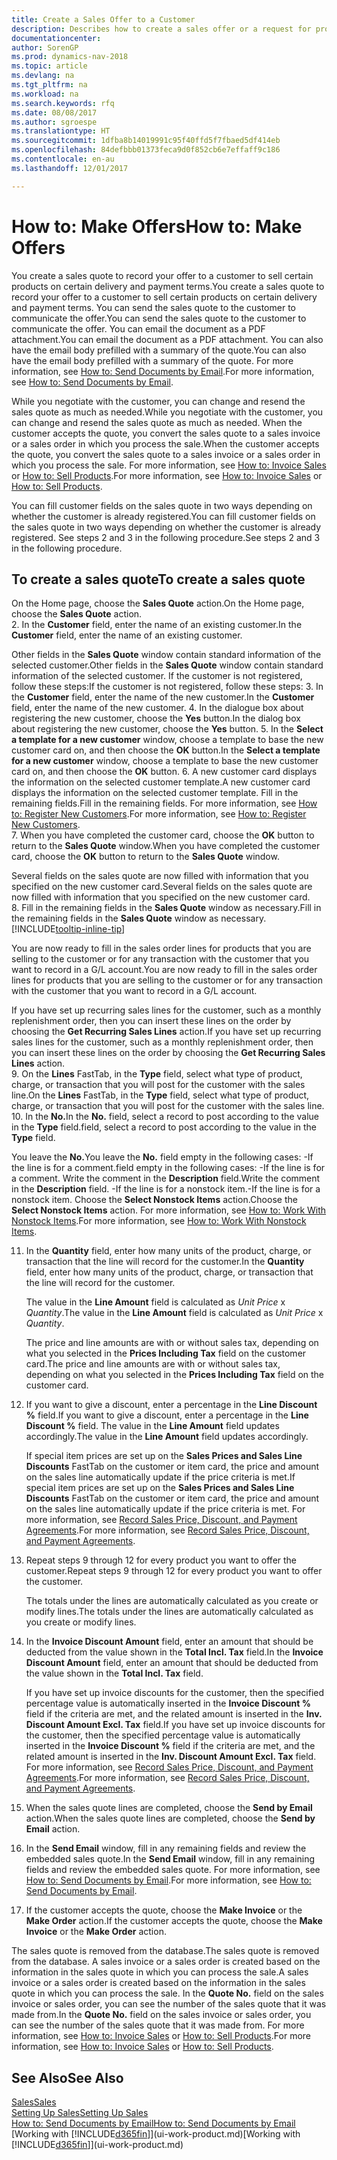 ```yaml
---
title: Create a Sales Offer to a Customer
description: Describes how to create a sales offer or a request for proposal (RFQ) document to record your offer to a customer to sell products under certain terms.
documentationcenter: 
author: SorenGP
ms.prod: dynamics-nav-2018
ms.topic: article
ms.devlang: na
ms.tgt_pltfrm: na
ms.workload: na
ms.search.keywords: rfq
ms.date: 08/08/2017
ms.author: sgroespe
ms.translationtype: HT
ms.sourcegitcommit: 1dfba8b14019991c95f40ffd5f7fbaed5df414eb
ms.openlocfilehash: 84defbbb01373feca9d0f852cb6e7effaff9c186
ms.contentlocale: en-au
ms.lasthandoff: 12/01/2017

---
```

# <a name="how-to-make-offers"></a><span data-ttu-id="2a4ca-103">How to: Make Offers</span><span class="sxs-lookup"><span data-stu-id="2a4ca-103">How to: Make Offers</span></span>
<span data-ttu-id="2a4ca-104">You create a sales quote to record your offer to a customer to sell certain products on certain delivery and payment terms.</span><span class="sxs-lookup"><span data-stu-id="2a4ca-104">You create a sales quote to record your offer to a customer to sell certain products on certain delivery and payment terms.</span></span> <span data-ttu-id="2a4ca-105">You can send the sales quote to the customer to communicate the offer.</span><span class="sxs-lookup"><span data-stu-id="2a4ca-105">You can send the sales quote to the customer to communicate the offer.</span></span> <span data-ttu-id="2a4ca-106">You can email the document as a PDF attachment.</span><span class="sxs-lookup"><span data-stu-id="2a4ca-106">You can email the document as a PDF attachment.</span></span> <span data-ttu-id="2a4ca-107">You can also have the email body prefilled with a summary of the quote.</span><span class="sxs-lookup"><span data-stu-id="2a4ca-107">You can also have the email body prefilled with a summary of the quote.</span></span> <span data-ttu-id="2a4ca-108">For more information, see [How to: Send Documents by Email](ui-how-send-documents-email.md).</span><span class="sxs-lookup"><span data-stu-id="2a4ca-108">For more information, see [How to: Send Documents by Email](ui-how-send-documents-email.md).</span></span>

<span data-ttu-id="2a4ca-109">While you negotiate with the customer, you can change and resend the sales quote as much as needed.</span><span class="sxs-lookup"><span data-stu-id="2a4ca-109">While you negotiate with the customer, you can change and resend the sales quote as much as needed.</span></span> <span data-ttu-id="2a4ca-110">When the customer accepts the quote, you convert the sales quote to a sales invoice or a sales order in which you process the sale.</span><span class="sxs-lookup"><span data-stu-id="2a4ca-110">When the customer accepts the quote, you convert the sales quote to a sales invoice or a sales order in which you process the sale.</span></span> <span data-ttu-id="2a4ca-111">For more information, see [How to: Invoice Sales](sales-how-invoice-sales.md) or [How to: Sell Products](sales-how-sell-products.md).</span><span class="sxs-lookup"><span data-stu-id="2a4ca-111">For more information, see [How to: Invoice Sales](sales-how-invoice-sales.md) or [How to: Sell Products](sales-how-sell-products.md).</span></span>

<span data-ttu-id="2a4ca-112">You can fill customer fields on the sales quote in two ways depending on whether the customer is already registered.</span><span class="sxs-lookup"><span data-stu-id="2a4ca-112">You can fill customer fields on the sales quote in two ways depending on whether the customer is already registered.</span></span> <span data-ttu-id="2a4ca-113">See steps 2 and 3 in the following procedure.</span><span class="sxs-lookup"><span data-stu-id="2a4ca-113">See steps 2 and 3 in the following procedure.</span></span>

## <a name="to-create-a-sales-quote"></a><span data-ttu-id="2a4ca-114">To create a sales quote</span><span class="sxs-lookup"><span data-stu-id="2a4ca-114">To create a sales quote</span></span>
<span data-ttu-id="2a4ca-115">On the Home page,  choose the **Sales Quote** action.</span><span class="sxs-lookup"><span data-stu-id="2a4ca-115">On the Home page,  choose the **Sales Quote** action.</span></span>  
2. <span data-ttu-id="2a4ca-116">In the **Customer** field, enter the name of an existing customer.</span><span class="sxs-lookup"><span data-stu-id="2a4ca-116">In the **Customer** field, enter the name of an existing customer.</span></span>

   <span data-ttu-id="2a4ca-117">Other fields in the **Sales Quote** window contain standard information of the selected customer.</span><span class="sxs-lookup"><span data-stu-id="2a4ca-117">Other fields in the **Sales Quote** window contain standard information of the selected customer.</span></span> <span data-ttu-id="2a4ca-118">If the customer is not registered, follow these steps:</span><span class="sxs-lookup"><span data-stu-id="2a4ca-118">If the customer is not registered, follow these steps:</span></span>
3. <span data-ttu-id="2a4ca-119">In the **Customer** field, enter the name of the new customer.</span><span class="sxs-lookup"><span data-stu-id="2a4ca-119">In the **Customer** field, enter the name of the new customer.</span></span>
4. <span data-ttu-id="2a4ca-120">In the dialogue box about registering the new customer, choose the **Yes** button.</span><span class="sxs-lookup"><span data-stu-id="2a4ca-120">In the dialog box about registering the new customer, choose the **Yes** button.</span></span>
5. <span data-ttu-id="2a4ca-121">In the **Select a template for a new customer** window, choose a template to base the new customer card on, and then choose the **OK** button.</span><span class="sxs-lookup"><span data-stu-id="2a4ca-121">In the **Select a template for a new customer** window, choose a template to base the new customer card on, and then choose the **OK** button.</span></span>
6. <span data-ttu-id="2a4ca-122">A new customer card displays the information on the selected customer template.</span><span class="sxs-lookup"><span data-stu-id="2a4ca-122">A new customer card displays the information on the selected customer template.</span></span> <span data-ttu-id="2a4ca-123">Fill in the remaining fields.</span><span class="sxs-lookup"><span data-stu-id="2a4ca-123">Fill in the remaining fields.</span></span> <span data-ttu-id="2a4ca-124">For more information, see [How to: Register New Customers](sales-how-register-new-customers.md).</span><span class="sxs-lookup"><span data-stu-id="2a4ca-124">For more information, see [How to: Register New Customers](sales-how-register-new-customers.md).</span></span>  
7. <span data-ttu-id="2a4ca-125">When you have completed the customer card, choose the **OK** button to return to the **Sales Quote** window.</span><span class="sxs-lookup"><span data-stu-id="2a4ca-125">When you have completed the customer card, choose the **OK** button to return to the **Sales Quote** window.</span></span>

   <span data-ttu-id="2a4ca-126">Several fields on the sales quote are now filled with information that you specified on the new customer card.</span><span class="sxs-lookup"><span data-stu-id="2a4ca-126">Several fields on the sales quote are now filled with information that you specified on the new customer card.</span></span>  
8. <span data-ttu-id="2a4ca-127">Fill in the remaining fields in the **Sales Quote** window as necessary.</span><span class="sxs-lookup"><span data-stu-id="2a4ca-127">Fill in the remaining fields in the **Sales Quote** window as necessary.</span></span> [!INCLUDE[tooltip-inline-tip](includes/tooltip-inline-tip_md.md)]  

<span data-ttu-id="2a4ca-128">You are now ready to fill in the sales order lines for products that you are selling to the customer or for any transaction with the customer that you want to record in a G/L account.</span><span class="sxs-lookup"><span data-stu-id="2a4ca-128">You are now ready to fill in the sales order lines for products that you are selling to the customer or for any transaction with the customer that you want to record in a G/L account.</span></span>   

<span data-ttu-id="2a4ca-129">If you have set up recurring sales lines for the customer, such as a monthly replenishment order, then you can insert these lines on the order by choosing the **Get Recurring Sales Lines** action.</span><span class="sxs-lookup"><span data-stu-id="2a4ca-129">If you have set up recurring sales lines for the customer, such as a monthly replenishment order, then you can insert these lines on the order by choosing the **Get Recurring Sales Lines** action.</span></span>  
9. <span data-ttu-id="2a4ca-130">On the **Lines** FastTab, in the **Type** field, select what type of product, charge, or transaction that you will post for the customer with the sales line.</span><span class="sxs-lookup"><span data-stu-id="2a4ca-130">On the **Lines** FastTab, in the **Type** field, select what type of product, charge, or transaction that you will post for the customer with the sales line.</span></span>
10. <span data-ttu-id="2a4ca-131">In the **No.**</span><span class="sxs-lookup"><span data-stu-id="2a4ca-131">In the **No.**</span></span> <span data-ttu-id="2a4ca-132">field, select a record to post according to the value in the **Type** field.</span><span class="sxs-lookup"><span data-stu-id="2a4ca-132">field, select a record to post according to the value in the **Type** field.</span></span>

 <span data-ttu-id="2a4ca-133">You leave the **No.**</span><span class="sxs-lookup"><span data-stu-id="2a4ca-133">You leave the **No.**</span></span> <span data-ttu-id="2a4ca-134">field empty in the following cases: -If the line is for a comment.</span><span class="sxs-lookup"><span data-stu-id="2a4ca-134">field empty in the following cases: -If the line is for a comment.</span></span> <span data-ttu-id="2a4ca-135">Write the comment in the **Description** field.</span><span class="sxs-lookup"><span data-stu-id="2a4ca-135">Write the comment in the **Description** field.</span></span>
 <span data-ttu-id="2a4ca-136">-If the line is for a nonstock item.</span><span class="sxs-lookup"><span data-stu-id="2a4ca-136">-If the line is for a nonstock item.</span></span> <span data-ttu-id="2a4ca-137">Choose the **Select Nonstock Items** action.</span><span class="sxs-lookup"><span data-stu-id="2a4ca-137">Choose the **Select Nonstock Items** action.</span></span> <span data-ttu-id="2a4ca-138">For more information, see [How to: Work With Nonstock Items](inventory-how-work-nonstock-items.md).</span><span class="sxs-lookup"><span data-stu-id="2a4ca-138">For more information, see [How to: Work With Nonstock Items](inventory-how-work-nonstock-items.md).</span></span>

11. <span data-ttu-id="2a4ca-139">In the **Quantity** field, enter how many units of the product, charge, or transaction that the line will record for the customer.</span><span class="sxs-lookup"><span data-stu-id="2a4ca-139">In the **Quantity** field, enter how many units of the product, charge, or transaction that the line will record for the customer.</span></span>

    <span data-ttu-id="2a4ca-140">The value in the **Line Amount** field is calculated as *Unit Price* x *Quantity*.</span><span class="sxs-lookup"><span data-stu-id="2a4ca-140">The value in the **Line Amount** field is calculated as *Unit Price* x *Quantity*.</span></span>  

    <span data-ttu-id="2a4ca-141">The price and line amounts are with or without sales tax, depending on what you selected in the **Prices Including Tax** field on the customer card.</span><span class="sxs-lookup"><span data-stu-id="2a4ca-141">The price and line amounts are with or without sales tax, depending on what you selected in the **Prices Including Tax** field on the customer card.</span></span>  
12. <span data-ttu-id="2a4ca-142">If you want to give a discount, enter a percentage in the **Line Discount %** field.</span><span class="sxs-lookup"><span data-stu-id="2a4ca-142">If you want to give a discount, enter a percentage in the **Line Discount %** field.</span></span> <span data-ttu-id="2a4ca-143">The value in the **Line Amount** field updates accordingly.</span><span class="sxs-lookup"><span data-stu-id="2a4ca-143">The value in the **Line Amount** field updates accordingly.</span></span>  

    <span data-ttu-id="2a4ca-144">If special item prices are set up on the **Sales Prices and Sales Line Discounts** FastTab on the customer or item card, the price and amount on the sales line automatically update if the price criteria is met.</span><span class="sxs-lookup"><span data-stu-id="2a4ca-144">If special item prices are set up on the **Sales Prices and Sales Line Discounts** FastTab on the customer or item card, the price and amount on the sales line automatically update if the price criteria is met.</span></span> <span data-ttu-id="2a4ca-145">For more information, see [Record Sales Price, Discount, and Payment Agreements](sales-how-record-sales-price-discount-payment-agreements.md).</span><span class="sxs-lookup"><span data-stu-id="2a4ca-145">For more information, see [Record Sales Price, Discount, and Payment Agreements](sales-how-record-sales-price-discount-payment-agreements.md).</span></span>  
13. <span data-ttu-id="2a4ca-146">Repeat steps 9 through 12 for every product you want to offer the customer.</span><span class="sxs-lookup"><span data-stu-id="2a4ca-146">Repeat steps 9 through 12 for every product you want to offer the customer.</span></span>  

    <span data-ttu-id="2a4ca-147">The totals under the lines are automatically calculated as you create or modify lines.</span><span class="sxs-lookup"><span data-stu-id="2a4ca-147">The totals under the lines are automatically calculated as you create or modify lines.</span></span>  
14. <span data-ttu-id="2a4ca-148">In the **Invoice Discount Amount** field, enter an amount that should be deducted from the value shown in the **Total Incl. Tax** field.</span><span class="sxs-lookup"><span data-stu-id="2a4ca-148">In the **Invoice Discount Amount** field, enter an amount that should be deducted from the value shown in the **Total Incl. Tax** field.</span></span>

    <span data-ttu-id="2a4ca-149">If you have set up invoice discounts for the customer, then the specified percentage value is automatically inserted in the **Invoice Discount %** field if the criteria are met, and the related amount is inserted in the **Inv. Discount Amount Excl. Tax** field.</span><span class="sxs-lookup"><span data-stu-id="2a4ca-149">If you have set up invoice discounts for the customer, then the specified percentage value is automatically inserted in the **Invoice Discount %** field if the criteria are met, and the related amount is inserted in the **Inv. Discount Amount Excl. Tax** field.</span></span> <span data-ttu-id="2a4ca-150">For more information, see [Record Sales Price, Discount, and Payment Agreements](sales-how-record-sales-price-discount-payment-agreements.md).</span><span class="sxs-lookup"><span data-stu-id="2a4ca-150">For more information, see [Record Sales Price, Discount, and Payment Agreements](sales-how-record-sales-price-discount-payment-agreements.md).</span></span>
15. <span data-ttu-id="2a4ca-151">When the sales quote lines are completed, choose the **Send by Email** action.</span><span class="sxs-lookup"><span data-stu-id="2a4ca-151">When the sales quote lines are completed, choose the **Send by Email** action.</span></span>
16. <span data-ttu-id="2a4ca-152">In the **Send Email** window, fill in any remaining fields and review the embedded sales quote.</span><span class="sxs-lookup"><span data-stu-id="2a4ca-152">In the **Send Email** window, fill in any remaining fields and review the embedded sales quote.</span></span> <span data-ttu-id="2a4ca-153">For more information, see [How to: Send Documents by Email](ui-how-send-documents-email.md).</span><span class="sxs-lookup"><span data-stu-id="2a4ca-153">For more information, see [How to: Send Documents by Email](ui-how-send-documents-email.md).</span></span>
17. <span data-ttu-id="2a4ca-154">If the customer accepts the quote, choose the **Make Invoice** or the **Make Order** action.</span><span class="sxs-lookup"><span data-stu-id="2a4ca-154">If the customer accepts the quote, choose the **Make Invoice** or the **Make Order** action.</span></span>

<span data-ttu-id="2a4ca-155">The sales quote is removed from the database.</span><span class="sxs-lookup"><span data-stu-id="2a4ca-155">The sales quote is removed from the database.</span></span> <span data-ttu-id="2a4ca-156">A sales invoice or a sales order is created based on the information in the sales quote in which you can process the sale.</span><span class="sxs-lookup"><span data-stu-id="2a4ca-156">A sales invoice or a sales order is created based on the information in the sales quote in which you can process the sale.</span></span> <span data-ttu-id="2a4ca-157">In the **Quote No.** field on the sales invoice or sales order, you can see the number of the sales quote that it was made from.</span><span class="sxs-lookup"><span data-stu-id="2a4ca-157">In the **Quote No.** field on the sales invoice or sales order, you can see the number of the sales quote that it was made from.</span></span> <span data-ttu-id="2a4ca-158">For more information, see [How to: Invoice Sales](sales-how-invoice-sales.md) or [How to: Sell Products](sales-how-sell-products.md).</span><span class="sxs-lookup"><span data-stu-id="2a4ca-158">For more information, see [How to: Invoice Sales](sales-how-invoice-sales.md) or [How to: Sell Products](sales-how-sell-products.md).</span></span>

## <a name="see-also"></a><span data-ttu-id="2a4ca-159">See Also</span><span class="sxs-lookup"><span data-stu-id="2a4ca-159">See Also</span></span>
[<span data-ttu-id="2a4ca-160">Sales</span><span class="sxs-lookup"><span data-stu-id="2a4ca-160">Sales</span></span>](sales-manage-sales.md)  
[<span data-ttu-id="2a4ca-161">Setting Up Sales</span><span class="sxs-lookup"><span data-stu-id="2a4ca-161">Setting Up Sales</span></span>](sales-setup-sales.md)  
[<span data-ttu-id="2a4ca-162">How to: Send Documents by Email</span><span class="sxs-lookup"><span data-stu-id="2a4ca-162">How to: Send Documents by Email</span></span>](ui-how-send-documents-email.md)  
<span data-ttu-id="2a4ca-163">[Working with [!INCLUDE[d365fin](includes/d365fin_md.md)]](ui-work-product.md)</span><span class="sxs-lookup"><span data-stu-id="2a4ca-163">[Working with [!INCLUDE[d365fin](includes/d365fin_md.md)]](ui-work-product.md)</span></span>

